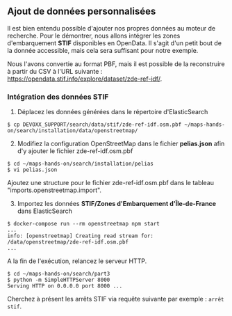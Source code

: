 ## Ajout de données personnalisées
Il est bien entendu possible d'ajouter nos propres données au moteur de recherche. Pour le démontrer, nous allons intégrer les zones d'embarquement __STIF__ disponibles en OpenData. Il s'agit d'un petit bout de la donnée accessible, mais cela sera suffisant pour notre exemple.

Nous l'avons convertie au format PBF, mais il est possible de la reconstruire à partir du CSV à l'URL suivante : https://opendata.stif.info/explore/dataset/zde-ref-idf/.

### Intégration des données STIF
1. Déplacez les données générées dans le répertoire d'ElasticSearch
```
$ cp DEVOXX_SUPPORT/search/data/stif/zde-ref-idf.osm.pbf ~/maps-hands-on/search/installation/data/openstreetmap/
```
2. Modifiez la configuration OpenStreetMap dans le fichier __pelias.json__ afin d'y ajouter le fichier zde-ref-idf.osm.pbf
```
$ cd ~/maps-hands-on/search/installation/pelias
$ vi pelias.json
```
Ajoutez une structure pour le fichier zde-ref-idf.osm.pbf dans le tableau "imports.openstreetmap.import".

3. Importez les données __STIF/Zones d'Embarquement d'Île-de-France__ dans ElasticSearch
```
$ docker-compose run --rm openstreetmap npm start
...
info: [openstreetmap] Creating read stream for: /data/openstreetmap/zde-ref-idf.osm.pbf
...
```
A la fin de l'exécution, relancez le serveur HTTP.
```
$ cd ~/maps-hands-on/search/part3
$ python -m SimpleHTTPServer 8000
Serving HTTP on 0.0.0.0 port 8000 ...
```
Cherchez à présent les arrêts STIF via requête suivante par exemple : `arrêt stif`.
